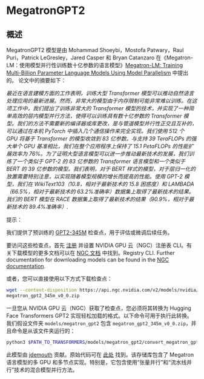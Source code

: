 <!--版权所有2021年NVIDIA Corporation和HuggingFace团队。保留所有权利。
根据 Apache 许可证第 2.0 版（“许可证”）获得许可；除非符合许可证的规定，否则您不得使用此文件。您可以在以下位置获取许可证的副本
http://www.apache.org/licenses/LICENSE-2.0
除非适用法律要求或书面同意，根据许可证分发的软件是基于“按原样”分发的，不附带任何形式的担保或条件。请参阅许可证以获取特定语言下的权限和限制。⚠️ 请注意，此文件为 Markdown 格式，但包含我们的文档生成器（类似于 MDX）的特定语法，可能在 Markdown 查看器中无法正确渲染。
-->
# MegatronGPT2

## 概述

MegatronGPT2 模型是由 Mohammad Shoeybi，Mostofa Patwary，Raul Puri，Patrick LeGresley，Jared Casper 和 Bryan Catanzaro 在《Megatron-LM：使用模型并行性训练数十亿参数的语言模型》[Megatron-LM: Training Multi-Billion Parameter Language Models Using Model
Parallelism](https://arxiv.org/abs/1909.08053) 中提出的。
论文中的摘要如下：

*最近在语言建模方面的工作表明，训练大型 Transformer 模型可以推动自然语言处理应用的最新进展。然而，非常大的模型由于内存限制可能非常难以训练。在这项工作中，我们提出了训练非常大的 Transformer 模型的技术，并实现了一种简单高效的层内模型并行方法，使得可以训练具有数十亿参数的 Transformer 模型。我们的方法不需要新的编译器或库更改，是与管道模型并行性正交且互补的，可以通过在本机 PyTorch 中插入几个通信操作来完全实现。我们使用 512 个 GPU 将基于 Transformer 的模型收敛到 83 亿参数。与支持 39 TeraFLOPs 的强大单个 GPU 基准相比，我们在整个应用程序上保持了 15.1 PetaFLOPs 的性能扩展效率为 76%。为了证明大型语言模型可以进一步推动最新技术的发展，我们训练了一个类似于 GPT-2 的 83 亿参数的 Transformer 语言模型和一个类似于 BERT 的 39 亿参数的模型。我们表明，对于 BERT 样式的模型，对于层归一化的放置需要特别注意，以实现随着模型规模的增长而提高的性能。使用 GPT-2 模型，我们在 WikiText103（10.8，相对于最新技术的 15.8 困惑度）和 LAMBADA（66.5%，相对于最新技术的 63.2%准确率）数据集上取得了最新技术的结果。我们的 BERT 模型在 RACE 数据集上取得了最新技术的结果（90.9%，相对于最新技术的 89.4%准确率）.* 

提示：

我们提供了预训练的 [GPT2-345M](https://ngc.nvidia.com/catalog/models/nvidia:megatron_lm_345m) 检查点，用于评估或微调后续任务。

要访问这些检查点，首先 [注册](https://ngc.nvidia.com/signup) 并设置 NVIDIA GPU 云（NGC）注册表 CLI。有关下载模型的更多文档可以在 [NGC 文档](https://docs.nvidia.com/dgx/ngc-registry-cli-user-guide/index.html#topic_6_4_1) 中找到。Registry CLI. Further documentation for downloading models can be found in the [NGC documentation](https://docs.nvidia.com/dgx/ngc-registry-cli-user-guide/index.html#topic_6_4_1).

或者，您可以直接使用以下方式下载检查点：

```bash
wget --content-disposition https://api.ngc.nvidia.com/v2/models/nvidia/megatron_lm_345m/versions/v0.0/zip -O
megatron_gpt2_345m_v0_0.zip
```

一旦您从 NVIDIA GPU 云（NGC）获取了检查点，您必须将其转换为 Hugging Face Transformers GPT2 实现轻松加载的格式。以下命令可用于执行此转换。我们假设文件夹 `models/megatron_gpt2` 包含 `megatron_gpt2_345m_v0_0.zip`，并且命令是从该文件夹运行的：



```bash
python3 $PATH_TO_TRANSFORMERS/models/megatron_gpt2/convert_megatron_gpt2_checkpoint.py megatron_gpt2_345m_v0_0.zip
```

此模型由 [jdemouth](https://huggingface.co/jdemouth) 贡献。原始代码可在 [此处](https://github.com/NVIDIA/Megatron-LM) 找到。该存储库包含了 Megatron 语言模型的多 GPU 和多节点实现。特别是，它包含使用“张量并行”和“流水线并行”技术的混合模型并行方法。


